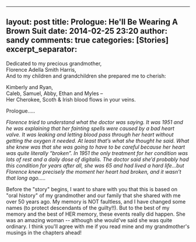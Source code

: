 
---
layout: post
title: Prologue: He'll Be Wearing A Brown Suit
date: 2014-02-25 23:20
author: sandy
comments: true
categories: [Stories]
excerpt_separator: <!--more-->
---
<p>Dedicated to my precious grandmother,<br />
Florence Adella Smith Harris,<br />
And to my children and grandchildren she prepared me to cherish:</p>
<p>                          Kimberly and Ryan,<br />
Caleb, Samuel, Abby, Ethan and Myles –<br />
Her Cherokee, Scoth &amp; Irish blood flows in your veins.</p>
<p>Prologue…..</p>
<p><em>Florence tried to understand what the doctor was saying.  It was 1951 and he was explaining that her fainting spells were caused by a bad heart valve.  It was leaking and letting blood pass through her heart without getting the oxygen it needed.  At least that’s what she thought he said.  What she knew was that she was going to have to be careful because her heart was quite literally “broken”.  In 1951 the only treatment for her condition was lots of rest and a daily dose  of digitalis.  The doctor said she’d probably had this condition for years after all, she was 65 and had lived a hard life…but Florence knew precisely the moment her heart had broken, and it wasn’t that long ago…..</em></p>
<p>Before the "story" begins, I want to share with you that this is based on "oral history" of my grandmother and our family that she shared with me over 50 years ago.  My memory is NOT faultless, and I have changed some names (to protect descendants of the guilty!!).  But to the best of my memory and the best of HER memory, these events really did happen.  She was an amazing woman -- although she would've said she was quite ordinary.  I think you'll agree with me if you read mine and my grandmother's musings in the chapters ahead!</p>

